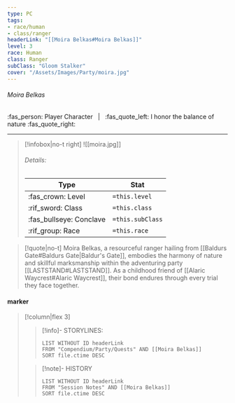 ```yaml
---
type: PC
tags:
- race/human
- class/ranger
headerLink: "[[Moira Belkas#Moira Belkas]]"
level: 3
race: Human
class: Ranger
subClass: "Gloom Stalker"
cover: "/Assets/Images/Party/moira.jpg"
---
```

###### Moira Belkas
:fas_person: Player Character &nbsp; | &nbsp; :fas_quote_left: I honor the balance of nature :fas_quote_right:
___
> [!infobox|no-t right]
> ![[moira.jpg]]
> ###### Details:
> | Type | Stat |
> | ---- | ---- |
> | :fas_crown: Level | `=this.level` |
> | :rif_sword: Class | `=this.class` |
> | :fas_bullseye: Conclave | `=this.subClass` |
> | :rif_group: Race | `=this.race` |

> [!quote|no-t]
> Moira Belkas, a resourceful ranger hailing from [[Baldurs Gate#Baldurs Gate|Baldur's Gate]], embodies the harmony of nature and skillful marksmanship within the adventuring party [[LASTSTAND#LASTSTAND]]. As a childhood friend of [[Alaric Waycrest#Alaric Waycrest]], their bond endures through every trial they face together.

#### marker
> [!column|flex 3]
>> [!info]- STORYLINES:
>>```dataview
>>LIST WITHOUT ID headerLink
>>FROM "Compendium/Party/Quests" AND [[Moira Belkas]]
>>SORT file.ctime DESC
>
>>[!note]- HISTORY
>>```dataview
>>LIST WITHOUT ID headerLink
>>FROM "Session Notes" AND [[Moira Belkas]]
>>SORT file.ctime DESC